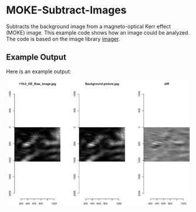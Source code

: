 # MOKE-Subtract-Images

Subtracts the background image from a magneto-optical Kerr effect (MOKE) image. This example code shows how an image could be analyzed. The code is based on the image library [imager](https://dahtah.github.io/imager/imager.html).


## Example Output

Here is an example output:

![The background (middle) is subtracted from the MOKE image (left), which yields the diff image (right)](MOKE-subtract-images-Example.png)